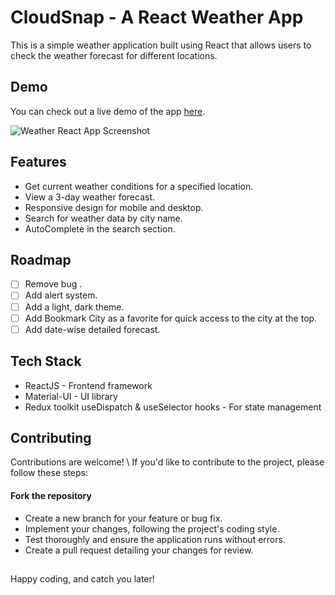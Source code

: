 
# CloudSnap - A React Weather App

This is a simple weather application built using React that allows users to check the weather forecast for different locations.


## Demo

You can check out a live demo of the app [here](#your-demo-url).

![Weather React App Screenshot](/screenshot.png)


## Features
- Get current weather conditions for a specified location.
- View a 3-day  weather forecast.
- Responsive design for mobile and desktop.
- Search for weather data by city name.
- AutoComplete in the search section.

## Roadmap
- [ ]  Remove bug .
- [ ]  Add alert system.
- [ ]  Add a light, dark theme.
- [ ]  Add Bookmark City as a favorite for quick access to the city at the top.
- [ ]  Add date-wise detailed forecast.

## Tech Stack

- ReactJS - Frontend framework
- Material-UI  - UI library
- Redux toolkit useDispatch & useSelector hooks - For state management


## Contributing

Contributions are welcome! \ 
If you'd like to contribute to the project, please follow these steps:

#### Fork the repository
- Create a new branch for your feature or bug fix.
- Implement your changes, following the project's coding style.
- Test thoroughly and ensure the application runs without errors.
- Create a pull request detailing your changes for review.



## 
Happy coding, and catch you later!
